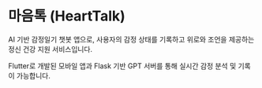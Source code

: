 # 마음톡 (HeartTalk)

AI 기반 감정일기 챗봇 앱으로, 사용자의 감정 상태를 기록하고 위로와 조언을 제공하는 정신 건강 지원 서비스입니다.

Flutter로 개발된 모바일 앱과 Flask 기반 GPT 서버를 통해 실시간 감정 분석 및 기록이 가능합니다.